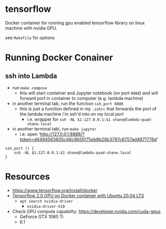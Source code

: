 # tensorflow

Docker container for running gpu enabled tensorflow library on linux machine with nvidia GPU.

see `Makefile` for options

# Running Docker Conainer

## ssh into Lambda

- run `make compose`
    - this will start container and Jupyter notebook (on port `8888`) and will forward port in container to computer (e.g. lambda machine)
- in another terminal tab, run the function `ssh_port 8888`
    - this is just a function defined in my `.zshrc` that forwards the port of the lambda machine i'm ssh'd into on my local port
        - i.e. wrapper for `ssh -NL $1:127.0.0.1:$1 shane@lambda-quad-shane.local`
- in another terminal tabl, run `make jupyter`
    - i.e. open 'http://127.0.0.1:8888/?token=d4484563805c48c9b55f75eb8b28b3797c6757ad4871776d'

```
ssh_port () {
    ssh -NL $1:127.0.0.1:$1 shane@lambda-quad-shane.local
}
```

# Resources

- https://www.tensorflow.org/install/docker
- [Tensorflow 2.0 GPU on Docker container with Ubuntu 20.04 LTS](https://medium.com/@piyushmittal.com/tensorflow-2-0-gpu-on-docker-container-with-ubuntu-20-04-lts-7eb8a30d2048)
    - `apt search nvidia-driver`
        - `nvidia-driver-510`
- Check GPU compute capability: https://developer.nvidia.com/cuda-gpus
    - GeForce GTX 1080 Ti
    - 6.1

